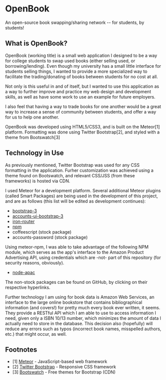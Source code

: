 # OpenBook

An open-source book swapping/sharing network -- for students, by students!



## What is OpenBook?

OpenBook (working title) is a small web application I designed to be a way for
college students to swap used books (either selling used, or borrowing/lending).
Even though my university has a small little interface for students selling things,
I wanted to provide a more specialized way to facilitate the trading/donating
of books between students for no cost at all.

Not only is this useful in and of itself, but I wanted to use this application
as a way to further improve and practice my web design and development skills, as
well as have some work to use an example for future employers.

I also feel that having a way to trade books for one another would be a great
way to increase a sense of community between students, and offer a way for
us to help one another.

OpenBook was developed using HTML5/CSS3, and is built on the Meteor[1] platform.
Formatting was done using Twitter Bootstrap[2], and styled with a theme from Bootswatch[3]

## Technology in Use

As previously mentioned, Twitter Bootstrap was used for any CSS formatting in
the application.  Furher customization was achieved using a theme found on
Bootswatch, and relevant CSS/JSS (from these frameworks) is hosted via CDN.

I used Meteor for a development platform.  Several additional Meteor
plugins (called Smart Packages) are being used in the development of this
project, and are as follows (this list will be edited as development continues):

-  [bootstrap-3](https://github.com/mangasocial/meteor-bootstrap-3)
-  [accounts-ui-bootstrap-3](https://github.com/mangasocial/meteor-accounts-ui-bootstrap-3)
-  [iron-router](https://github.com/EventedMind/iron-router)
-  [npm](https://github.com/arunoda/meteor-npm)
-  coffeescript (stock package)
-  accounts-password (stock package)

Using meteor-npm, I was able to take advantage of the following NPM module, which
serves as the app's interface to the Amazon Product Advertising API, using credentials
which are -not- part of this repository (for security reasons, obviously).

-  [node-apac](https://github.com/dmcquay/node-apac)

The non-stock packages can be found on GitHub, by clicking on their respective
hyperlinks.

Further technology I am using for book data is Amazon Web Services, an interface
to the large online bookstore that contains bibliographical information
(and covers!) for pretty much every book ever written, it seems.  They provide a
RESTful API which I am able to use to access information I need, given only a
ISBN 10/13 number, which minimizes the amount of data I actually need to store
in the database.  This decision also (hopefully) will reduce any errors such as
typos (incorrect book names, misspelled authors, etc.) that might occur, as well.

## Footnotes
-  [1] [Meteor](http://meteor.com) - JavaScript-based web framework
-  [2] [Twitter Bootstrap](http://getbootstrap.com/) - Responsive CSS framework
-  [3] [Bootswatch](http://bootswatch.com/) - Free themes for Bootstrap (CDN)
